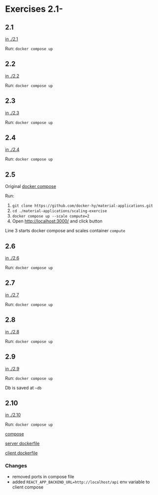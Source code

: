 # Exercises 2.1-

## 2.1

[in ./2.1](./2.1/)

Run: `docker compose up`

## 2.2
[in ./2.2](./2.2/)

Run: `docker compose up`

## 2.3
[in ./2.3](./2.3/)

Run: `docker compose up`

## 2.4
[in ./2.4](./2.4/)

Run: `docker compose up`

## 2.5
Original [docker compose](2.5/docker-compose.yml)

Run: 
1. `git clone https://github.com/docker-hy/material-applications.git`
2. `cd ./material-applications/scaling-exercise`
3. `docker compose up --scale compute=2`
4. Open [http://localhost:3000/](http://localhost:3000/) and click button

Line 3 starts docker compose and scales container `compute` 

## 2.6
[in ./2.6](./2.6/)

Run: `docker compose up`

## 2.7
[in ./2.7](./2.7/)

Run: `docker compose up`

## 2.8
[in ./2.8](./2.8/)

Run: `docker compose up`

## 2.9
[in ./2.9](./2.9/)

Run: `docker compose up`

Db is saved at `~db`

## 2.10
[in ./2.10](./2.10/)

Run: `docker compose up`

[compose](./2.10/docker-compose.yml)

[server dockerfile](./2.10/server/Dockerfile)

[client dockerfile](./2.10/front/Dockerfile)

### Changes
- removed ports in compose file
- added `REACT_APP_BACKEND_URL=http://localhost/api` env variable to client compose
